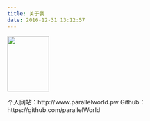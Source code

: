 ```yaml
---
title: 关于我
date: 2016-12-31 13:12:57
---
```


<div align="left">
    <img width=96 height=128 src="http://oj1ocbu45.bkt.clouddn.com/IMG_0681.JPG"></img>
</div>
<div>
    <p>
        个人网站：http://www.parallelworld.pw
        Github：https://github.com/parallelWorld
    </p>
</div>
